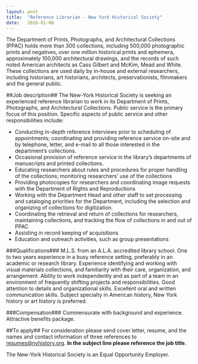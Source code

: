 ```yaml
---
layout: post
title:  "Reference Librarian - New York Historical Society"
date:   2016-01-08
---
```

The Department of Prints, Photographs, and Architectural Collections (PPAC) holds more than 300 collections, including 500,000 photographic prints and negatives, over one million historical prints and ephemera, approximately 100,000 architectural drawings, and the records of such noted American architects as Cass Gilbert and McKim, Mead and White.  These collections are used daily by in-house and external researchers, including historians, art historians, architects, preservationists, filmmakers and the general public.

##Job description##
The New-York Historical Society is seeking an experienced reference librarian to work in its Department of Prints, Photographs, and Architectural Collections. Public service is the primary focus of this position. Specific aspects of public service and other responsibilities include: 
* Conducting in-depth reference interviews prior to scheduling of appointments; coordinating and  providing reference service on-site and by telephone, letter, and e-mail to all those interested in the department’s collections. 
* Occasional provision of reference service in the library’s departments of manuscripts and printed collections.
* Educating researchers about rules and procedures for proper handling of the collections; monitoring researchers’ use of the collections
* Providing photocopies for researchers and coordinating image requests with the Department of Rights and Reproductions
* Working with the Department Head and other staff to set processing and cataloging priorities for the Department, including the selection and organizing of collections for digitization.
* Coordinating the retrieval and return of collections for researchers, maintaining collections, and tracking the flow of collections in and out of PPAC
* Assisting in record keeping of acquisitions
* Education and outreach activities, such as group presentations

###Qualifications###
M.L.S. from an A.L.A. accredited library school. One to two years experience in a busy reference setting, preferably in an academic or research library. Experience identifying and working with visual materials collections, and familiarity with their care, organization, and arrangement. Ability to work independently and as part of a team in an environment of frequently shifting projects and responsibilities. Good attention to details and organizational skills. Excellent oral and written communication skills. Subject specialty in American history, New York history or art history is preferred.

###Compensation###
Commensurate with background and experience.  Attractive benefits package.

##To apply##
For consideration please send cover letter, resume, and the names and contact information of three references to [resumes@nyhistory.org](mailto:resumes@nyhistory.org). **In the subject line please reference the job title.**  

The New-York Historical Society is an Equal Opportunity Employer.